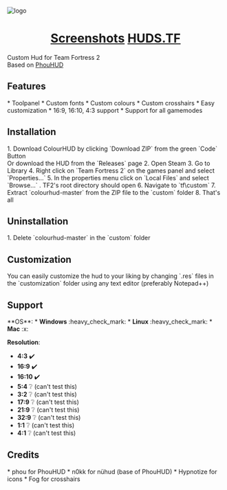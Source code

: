 ![logo](https://i.imgur.com/D7dXW96.png)
#### <h1 align="center"><a href="https://imgur.com/a/g7KUgL9"><b>Screenshots</b></a> <a href="https://huds.tf/site/s-ColourHUD"><b>HUDS.TF</b></a></h1>
Custom Hud for Team Fortress 2 <br>
Based on [PhouHUD](https://huds.tf/site/s-PhouHud--2780)
<h2>Features</h2>
* Toolpanel
* Custom fonts
* Custom colours
* Custom crosshairs
* Easy customization
* 16:9, 16:10, 4:3 support
* Support for all gamemodes
<h2>Installation</h2>
1. Download ColourHUD by clicking `Download ZIP` from the green `Code` Button<br>
   Or download the HUD from the `Releases` page
2. Open Steam
3. Go to Library
4. Right click on `Team Fortress 2` on the games panel and select `Properties...`
5. In the properties menu click on `Local Files` and select `Browse...` . TF2's root directory should open
6. Navigate to `tf\custom`
7. Extract `colourhud-master` from the ZIP file to the `custom` folder
8. That's all
<h2>Uninstallation</h2>
1. Delete `colourhud-master` in the `custom` folder
<h2>Customization</h2>
You can easily customize the hud to your liking by changing `.res` files in the `customization` folder using any text editor (preferably Notepad++)
<h2>Support</h2>
**OS**:
* <b>Windows</b>	:heavy_check_mark:
* <b>Linux</b>		:heavy_check_mark:
* <b>Mac</b>			:x:

**Resolution**:
* <b>4:3</b>			:heavy_check_mark:
* <b>16:9</b>			:heavy_check_mark:
* <b>16:10</b>		:heavy_check_mark:
* <b>5:4</b>			:grey_question:		(can't test this)
* <b>3:2</b>			:grey_question:		(can't test this)
* <b>17:9</b>			:grey_question:		(can't test this)
* <b>21:9</b>			:grey_question:		(can't test this)
* <b>32:9</b>			:grey_question:		(can't test this)
* <b>1:1</b>			:grey_question:		(can't test this)
* <b>4:1</b>			:grey_question:		(can't test this)

<h2>Credits</h2>
* phou for PhouHUD
* n0kk for nühud (base of PhouHUD)
* Hypnotize for icons
* Fog for crosshairs
